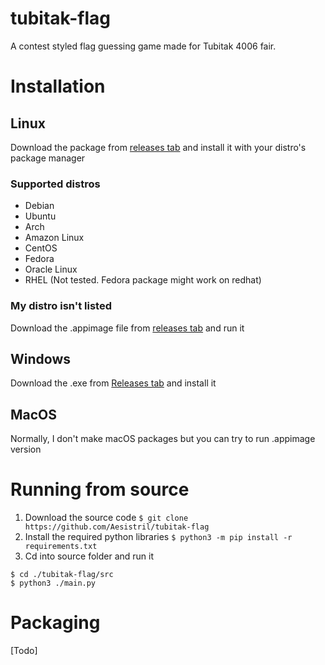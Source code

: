 # tubitak-flag
A contest styled flag guessing game made for Tubitak 4006 fair.

# Installation
## Linux
Download the package from [releases tab](https://github.com/Aesistril/tubitak-flag/releases) and install it with your distro's package manager
### Supported distros
- Debian
- Ubuntu
- Arch
- Amazon Linux
- CentOS
- Fedora
- Oracle Linux
- RHEL (Not tested. Fedora package might work on redhat)
### My distro isn't listed
Download the .appimage file from [releases tab](https://github.com/Aesistril/tubitak-flag/releases) and run it
## Windows
Download the .exe from [Releases tab](https://github.com/Aesistril/tubitak-flag/releases) and install it
## MacOS
Normally, I don't make macOS packages but you can try to run .appimage version
# Running from source
1. Download the source code
`$ git clone https://github.com/Aesistril/tubitak-flag`
2. Install the required python libraries
`$ python3 -m pip install -r requirements.txt`
3. Cd into source folder and run it
```
$ cd ./tubitak-flag/src
$ python3 ./main.py
```
# Packaging
[Todo]
